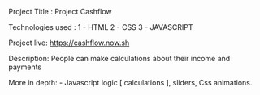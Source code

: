 Project Title : Project Cashflow

Technologies used : 1 - HTML 2 - CSS 3 - JAVASCRIPT 

Project live: https://cashflow.now.sh

Description: People can make calculations about their income and payments

More in depth: - Javascript logic [ calculations ], sliders, Css animations.
